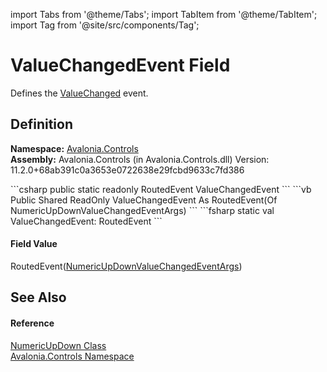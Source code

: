 import Tabs from '@theme/Tabs'; 
import TabItem from '@theme/TabItem'; 
import Tag from '@site/src/components/Tag'; 

# ValueChangedEvent Field


Defines the <a href="E_Avalonia_Controls_NumericUpDown_ValueChanged">ValueChanged</a> event.



## Definition
**Namespace:** <a href="N_Avalonia_Controls">Avalonia.Controls</a>  
**Assembly:** Avalonia.Controls (in Avalonia.Controls.dll) Version: 11.2.0+68ab391c0a3653e0722638e29fcbd9633c7fd386

<Tabs groupId="api-code-preview">
<TabItem value="csharp" label="C#">
```csharp
public static readonly RoutedEvent<NumericUpDownValueChangedEventArgs> ValueChangedEvent
```
</TabItem>
<TabItem value="vb" label="VB">
```vb
Public Shared ReadOnly ValueChangedEvent As RoutedEvent(Of NumericUpDownValueChangedEventArgs)
```
</TabItem>
<TabItem value="fsharp" label="F#">
```fsharp
static val ValueChangedEvent: RoutedEvent<NumericUpDownValueChangedEventArgs>
```
</TabItem>
</Tabs>



#### Field Value
RoutedEvent(<a href="T_Avalonia_Controls_NumericUpDownValueChangedEventArgs">NumericUpDownValueChangedEventArgs</a>)

## See Also


#### Reference
<a href="T_Avalonia_Controls_NumericUpDown">NumericUpDown Class</a>  
<a href="N_Avalonia_Controls">Avalonia.Controls Namespace</a>  
